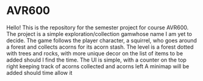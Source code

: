 # AVR600
Hello!
This is the repository for the semester project for course AVR600.
The project is a simple exploration/collection gamwhose name I am yet to decide.
The game follows the player character, a squirrel, who goes around a forest and collects acorns for its acorn stash.
The level is a forest dotted with trees and rocks, with more unique decor on the list of items to be added should I find the time.
The UI is simple, with a counter on the top right keeping track of acorns collected and acorns left
A minimap will be added should time allow it 
